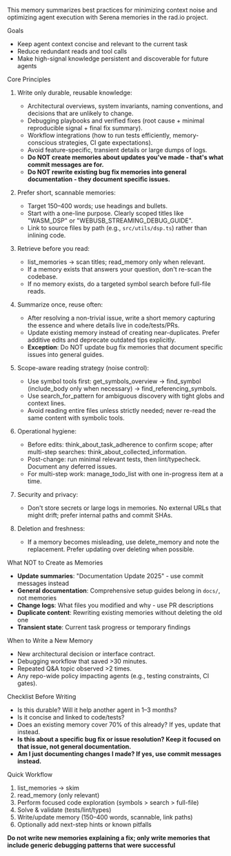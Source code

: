 This memory summarizes best practices for minimizing context noise and optimizing agent execution with Serena memories in the rad.io project.

Goals

- Keep agent context concise and relevant to the current task
- Reduce redundant reads and tool calls
- Make high-signal knowledge persistent and discoverable for future agents

Core Principles

1. Write only durable, reusable knowledge:
   - Architectural overviews, system invariants, naming conventions, and decisions that are unlikely to change.
   - Debugging playbooks and verified fixes (root cause + minimal reproducible signal + final fix summary).
   - Workflow integrations (how to run tests efficiently, memory-conscious strategies, CI gate expectations).
   - Avoid feature-specific, transient details or large dumps of logs.
   - **Do NOT create memories about updates you've made - that's what commit messages are for.**
   - **Do NOT rewrite existing bug fix memories into general documentation - they document specific issues.**

2. Prefer short, scannable memories:
   - Target 150–400 words; use headings and bullets.
   - Start with a one-line purpose. Clearly scoped titles like "WASM_DSP" or "WEBUSB_STREAMING_DEBUG_GUIDE".
   - Link to source files by path (e.g., `src/utils/dsp.ts`) rather than inlining code.

3. Retrieve before you read:
   - list_memories -> scan titles; read_memory only when relevant.
   - If a memory exists that answers your question, don't re-scan the codebase.
   - If no memory exists, do a targeted symbol search before full-file reads.

4. Summarize once, reuse often:
   - After resolving a non-trivial issue, write a short memory capturing the essence and where details live in code/tests/PRs.
   - Update existing memory instead of creating near-duplicates. Prefer additive edits and deprecate outdated tips explicitly.
   - **Exception**: Do NOT update bug fix memories that document specific issues into general guides.

5. Scope-aware reading strategy (noise control):
   - Use symbol tools first: get_symbols_overview -> find_symbol (include_body only when necessary) -> find_referencing_symbols.
   - Use search_for_pattern for ambiguous discovery with tight globs and context lines.
   - Avoid reading entire files unless strictly needed; never re-read the same content with symbolic tools.

6. Operational hygiene:
   - Before edits: think_about_task_adherence to confirm scope; after multi-step searches: think_about_collected_information.
   - Post-change: run minimal relevant tests, then lint/typecheck. Document any deferred issues.
   - For multi-step work: manage_todo_list with one in-progress item at a time.

7. Security and privacy:
   - Don't store secrets or large logs in memories. No external URLs that might drift; prefer internal paths and commit SHAs.

8. Deletion and freshness:
   - If a memory becomes misleading, use delete_memory and note the replacement. Prefer updating over deleting when possible.

What NOT to Create as Memories

- **Update summaries**: "Documentation Update 2025" - use commit messages instead
- **General documentation**: Comprehensive setup guides belong in `docs/`, not memories
- **Change logs**: What files you modified and why - use PR descriptions
- **Duplicate content**: Rewriting existing memories without deleting the old one
- **Transient state**: Current task progress or temporary findings

When to Write a New Memory

- New architectural decision or interface contract.
- Debugging workflow that saved >30 minutes.
- Repeated Q&A topic observed >2 times.
- Any repo-wide policy impacting agents (e.g., testing constraints, CI gates).

Checklist Before Writing

- Is this durable? Will it help another agent in 1–3 months?
- Is it concise and linked to code/tests?
- Does an existing memory cover 70% of this already? If yes, update that instead.
- **Is this about a specific bug fix or issue resolution? Keep it focused on that issue, not general documentation.**
- **Am I just documenting changes I made? If yes, use commit messages instead.**

Quick Workflow

1. list_memories -> skim
2. read_memory (only relevant)
3. Perform focused code exploration (symbols > search > full-file)
4. Solve & validate (tests/lint/types)
5. Write/update memory (150–400 words, scannable, link paths)
6. Optionally add next-step hints or known pitfalls

**Do not write new memories explaining a fix; only write memories that include generic debugging patterns that were successful**